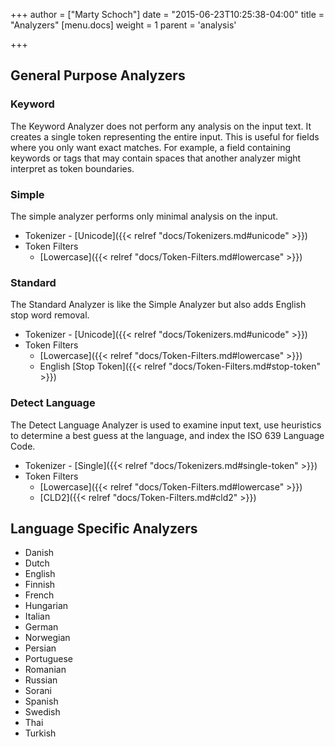 +++
author = ["Marty Schoch"]
date = "2015-06-23T10:25:38-04:00"
title = "Analyzers"
[menu.docs]
weight = 1
parent = 'analysis'

+++

## General Purpose Analyzers

### Keyword

The Keyword Analyzer does not perform any analysis on the input text.  It creates a single token representing the entire input.  This is useful for fields where you only want exact matches.  For example, a field containing keywords or tags that may contain spaces that another analyzer might interpret as token boundaries.

### Simple

The simple analyzer performs only minimal analysis on the input.

* Tokenizer - [Unicode]({{< relref "docs/Tokenizers.md#unicode" >}})
* Token Filters
  * [Lowercase]({{< relref "docs/Token-Filters.md#lowercase" >}})


### Standard

The Standard Analyzer is like the Simple Analyzer but also adds English stop word removal.

* Tokenizer - [Unicode]({{< relref "docs/Tokenizers.md#unicode" >}})
* Token Filters
  * [Lowercase]({{< relref "docs/Token-Filters.md#lowercase" >}})
  * English [Stop Token]({{< relref "docs/Token-Filters.md#stop-token" >}})

### Detect Language

The Detect Language Analyzer is used to examine input text, use heuristics to determine a best guess at the language, and index the ISO 639 Language Code.

* Tokenizer - [Single]({{< relref "docs/Tokenizers.md#single-token" >}})
* Token Filters
  * [Lowercase]({{< relref "docs/Token-Filters.md#lowercase" >}})
  * [CLD2]({{< relref "docs/Token-Filters.md#cld2" >}})

## Language Specific Analyzers

* Danish
* Dutch
* English
* Finnish
* French
* Hungarian
* Italian
* German
* Norwegian
* Persian
* Portuguese
* Romanian
* Russian
* Sorani
* Spanish
* Swedish
* Thai
* Turkish
